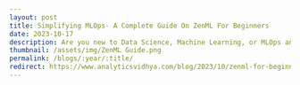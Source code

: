 ```yaml
---
layout: post
title: Simplifying MLOps- A Complete Guide On ZenML For Beginners
date: 2023-10-17
description: Are you new to Data Science, Machine Learning, or MLOps and feeling overwhelmed with tool choices? Consider ZenML—an orchestration tool for streamlined production pipelines. In this article, we’ll explore ZenML’s capabilities and features to simplify your MLOps journey.
thumbnail: /assets/img/ZenML Guide.png
permalink: /blogs/:year/:title/
redirect: https://www.analyticsvidhya.com/blog/2023/10/zenml-for-beginners-simplifying-mlops/
---
```



